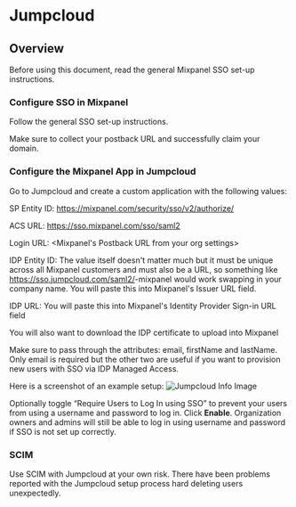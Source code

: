 # Jumpcloud


## Overview

Before using this document, read the general Mixpanel SSO set-up instructions.

### Configure SSO in Mixpanel

Follow the general SSO set-up instructions.

Make sure to collect your postback URL and successfully claim your domain.

### Configure the Mixpanel App in Jumpcloud
Go to Jumpcloud and create a custom application with the following values:

SP Entity ID: https://mixpanel.com/security/sso/v2/authorize/

ACS URL: https://sso.mixpanel.com/sso/saml2

Login URL: <Mixpanel's Postback URL from your org settings>

IDP Entity ID: The value itself doesn't matter much but it must be unique across all Mixpanel customers and must also be a URL, so something like https://sso.jumpcloud.com/saml2/<your-company-name>-mixpanel would work swapping in your company name. You will paste this into Mixpanel's Issuer URL field.

IDP URL: You will paste this into Mixpanel's Identity Provider Sign-in URL field

You will also want to download the IDP certificate to upload into Mixpanel

Make sure to pass through the attributes: email, firstName and lastName.
Only email is required but the other two are useful if you want to provision new users with SSO via IDP Managed Access.

Here is a screenshot of an example setup:
![Jumpcloud Info Image](/jumpcloud1.png)


Optionally toggle “Require Users to Log In using SSO” to prevent your users from using a username and password to log in. Click **Enable**. Organization owners and admins will still be able to log in using username and password if SSO is not set up correctly.

### SCIM
Use SCIM with Jumpcloud at your own risk. There have been problems reported with the Jumpcloud setup process hard deleting users unexpectedly.
